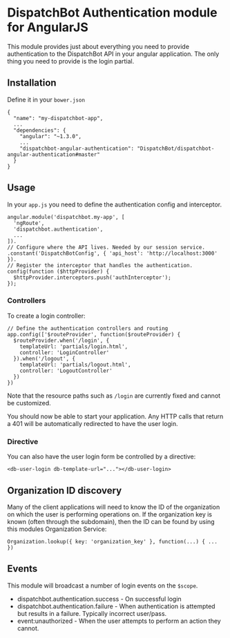 # DispatchBot Authentication module for AngularJS

This module provides just about everything you need to provide authentication
to the DispatchBot API in your angular application. The only thing you need to
provide is the login partial.

## Installation

Define it in your `bower.json`

    {
      "name": "my-dispatchbot-app",
      ...
      "dependencies": {
        "angular": "~1.3.0",
        ...
        "dispatchbot-angular-authentication": "DispatchBot/dispatchbot-angular-authentication#master"
      }
    }

## Usage

In your `app.js` you need to define the authentication config and interceptor.

    angular.module('dispatchbot.my-app', [
      'ngRoute',
      'dispatchbot.authentication',
      ...
    ]).
    // Configure where the API lives. Needed by our session service.
    .constant('DispatchBotConfig', { 'api_host': 'http://localhost:3000' }).
    // Register the interceptor that handles the authentication.
    config(function ($httpProvider) {
      $httpProvider.interceptors.push('authInterceptor');
    });

### Controllers

To create a login controller:

    // Define the authentication controllers and routing
    app.config(['$routeProvider', function($routeProvider) {
      $routeProvider.when('/login', {
        templateUrl: 'partials/login.html',
        controller: 'LoginController'
      }).when('/logout', {
        templateUrl: 'partials/logout.html',
        controller: 'LogoutController'
      })
    })

Note that the resource paths such as `/login` are currently fixed and cannot be
customized.

You should now be able to start your application. Any HTTP calls that return a 401
will be automatically redirected to have the user login.

### Directive

You can also have the user login form be controlled by a directive:

    <db-user-login db-template-url="..."></db-user-login>

## Organization ID discovery

Many of the client applications will need to know the ID of the organization on
which the user is performing operations on. If the organization key is known (often
through the subdomain), then the ID can be found by using this modules Organization
Service:

    Organization.lookup({ key: 'organization_key' }, function(...) { ... })

## Events

This module will broadcast a number of login events on the `$scope`.

* dispatchbot.authentication.success - On successful login
* dispatchbot.authentication.failure - When authentication is attempted but results in a failure. Typically incorrect user/pass.
* event:unauthorized - When the user attempts to perform an action they cannot.
